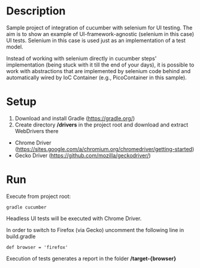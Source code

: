 # Description

Sample project of integration of cucumber with selenium for UI testing.
The aim is to show an example of UI-framework-agnostic (selenium in this case) UI tests. Selenium in this case is used 
just as an implementation of a test model.

Instead of working with selenium directly in cucumber steps' implementation (being stuck with it till the end of your days), 
it is possible to work with abstractions that are implemented by selenium code behind and automatically wired by 
IoC Container (e.g., PicoContainer in this sample).

# Setup 

1. Download and install Gradle (https://gradle.org/)
2. Create directory **/drivers** in the project root and download and extract WebDrivers there
* Chrome Driver (https://sites.google.com/a/chromium.org/chromedriver/getting-started)
* Gecko Driver (https://github.com/mozilla/geckodriver/)

# Run

Execute from project root:

    gradle cucumber

Headless UI tests will be executed with Chrome Driver. 

In order to switch to Firefox (via Gecko) uncomment the following line in build.gradle

    def browser = 'firefox'

Execution of tests generates a report in the folder **/target-{browser}**

 